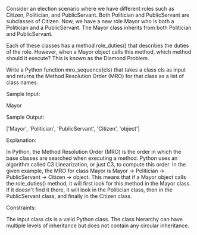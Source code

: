 Consider an election scenario where we have different roles such as Citizen, Politician, and PublicServant. Both Politician and PublicServant are subclasses of Citizen. Now, we have a new role Mayor who is both a Politician and a PublicServant. The Mayor class inherits from both Politician and PublicServant.

Each of these classes has a method role_duties() that describes the duties of the role. However, when a Mayor object calls this method, which method should it execute? This is known as the Diamond Problem.

Write a Python function mro_sequence(cls) that takes a class cls as input and returns the Method Resolution Order (MRO) for that class as a list of class names.

Sample Input:

Mayor

Sample Output:

['Mayor', 'Politician', 'PublicServant', 'Citizen', 'object']

Explanation:

In Python, the Method Resolution Order (MRO) is the order in which the base classes are searched when executing a method. Python uses an algorithm called C3 Linearization, or just C3, to compute this order. In the given example, the MRO for class Mayor is Mayor -> Politician -> PublicServant -> Citizen -> object. This means that if a Mayor object calls the role_duties() method, it will first look for this method in the Mayor class. If it doesn't find it there, it will look in the Politician class, then in the PublicServant class, and finally in the Citizen class.

Constraints:

The input class cls is a valid Python class.
The class hierarchy can have multiple levels of inheritance but does not contain any circular inheritance.